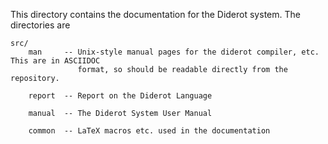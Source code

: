 This directory contains the documentation for the Diderot system.  The directories
are

    src/
        man     -- Unix-style manual pages for the diderot compiler, etc.  This are in ASCIIDOC
                   format, so should be readable directly from the repository.

        report  -- Report on the Diderot Language

        manual  -- The Diderot System User Manual

        common  -- LaTeX macros etc. used in the documentation

